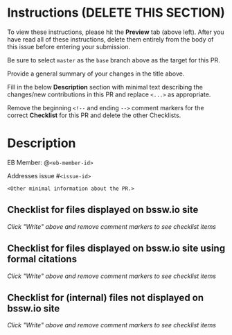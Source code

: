 # Instructions (DELETE THIS SECTION)

To view these instructions, please hit the **Preview** tab (above left). After you have read all of these instructions, delete them entirely from the body of this issue before entering your submission.

Be sure to select `master` as the `base` branch above as the target for this PR.

Provide a general summary of your changes in the title above.

Fill in the below **Description** section with minimal text describing the changes/new contributions in this PR and replace `<...>` as appropriate.

Remove the beginning `<!--` and ending `-->` comment markers for the correct **Checklist** for this PR and delete the other Checklists.


# Description

EB Member: @`<eb-member-id>`

Addresses issue #`<issue-id>`

`<Other minimal information about the PR.>`


## Checklist for files displayed on bssw.io site

*Click "Write" above and remove comment markers to see checklist items*

<!-- REMOVE THIS COMMENT MARKER IF USING BELOW CHECKLIST
TODO: Fill in!
REMOVE THIS COMMENT MARKER IF USING ABOVE CHECKLIST -->


## Checklist for files displayed on bssw.io site using formal citations

*Click "Write" above and remove comment markers to see checklist items*

<!-- REMOVE THIS COMMENT MARKER IF USING BELOW CHECKLIST
* [ ] `@mention` the BSSw.io editorial board member `@<eb-member>` assigned to shepherd your content above.
* [ ] Assign this PR to the `<eb-member>`.
* [ ] Add label `content: <content-type>` for the type of contribution.
* [ ] Inspect the content in the `*.md` file(s) as rendered in GitHub for this PR.
* [ ] Add one or more EB member reviewers to the PR.
* [ ] Add to Project `Content Development` (see [content development]).
* [ ] Add [meta-data] to the `*.md` file(s) (set `Publish: preview`).
* [ ] Ensure `wikize_refs.py -i <base>.md` is run and commit (see [wikize_refs.py]).
* [ ] Add label `preview` (so PR branch will be merged to 'preview' branch and watch for possible merge failures).
* [ ] Rebuild [preview] site and confirm new content is there, renders correctly and is returned in searches.
* [ ] Make any final changes to the PR based on feedback.
* [ ] Ensure `wikize_refs.py -i <base>.md` is run and commit.
* [ ] Rebuild [preview] site and re-confirm content looks correct.
* [ ] Ensure at least one reviewer signs off on the final changes.
* [ ] Change meta-data to `Publish: yes` and commit if the document is fully ready to publish.
* [ ] Merge PR (but keep this PR in "Item Review" in [content development]).
* [ ] Verify new new contribution shows up on [bssw.io] as expected.
* [ ] Move this PR from "Item Review" to "Done".
REMOVE THIS COMMENT MARKER IF USING ABOVE CHECKLIST -->


## Checklist for (internal) files not displayed on bssw.io site

*Click "Write" above and remove comment markers to see checklist items*

<!-- REMOVE THIS COMMENT MARKER IF USING BELOW CHECKLIST
* [ ] Set list of Reviewers (please at least one).
* [ ] Add to Project `BSSw Internal`.
* [ ] View the modified `*.md` files as rendered in GitHub.
* [ ] If changes are to the GitHub pages site, consider viewing locally with Jekyll.
* [ ] Watch for PR check failures.
* [ ] Ensure at least one reviewer signs off on the changes.
* [ ] Once reviewer has approved and checks are passing, then merge the PR.
REMOVE THIS COMMENT MARKER IF USING ABOVE CHECKLIST -->


<!-- Standard links below, leave these! -->

[preview]: https://preview.bssw.io
[bssw.io]: https://bssw.io
[content development]: https://github.com/betterscientificsoftware/bssw.io/projects/3?
[meta-data]: https://betterscientificsoftware.github.io/bssw.io/bssw_styling_common.html#metadata-section
[wikize_refs.py]: https://github.com/betterscientificsoftware/bssw.io/blob/master/utils/README.md#wikize_refspy